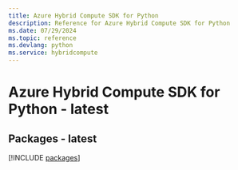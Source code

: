 ```yaml
---
title: Azure Hybrid Compute SDK for Python
description: Reference for Azure Hybrid Compute SDK for Python
ms.date: 07/29/2024
ms.topic: reference
ms.devlang: python
ms.service: hybridcompute
---
```

# Azure Hybrid Compute SDK for Python - latest
## Packages - latest
[!INCLUDE [packages](hybrid-compute-index.md)]